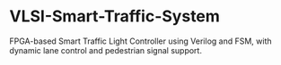 # VLSI-Smart-Traffic-System
FPGA-based Smart Traffic Light Controller using Verilog and FSM, with dynamic lane control and pedestrian signal support.
